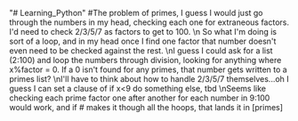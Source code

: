 "# Learning_Python" 
#The problem of primes, I guess I would just go through the numbers in my head, checking each one for extraneous factors. I'd need to check 2/3/5/7 as factors to get to 100. \n
So what I'm doing is sort of a loop, and in my head once I find one factor that number doesn't even need to be checked against the rest. \nI guess I could ask for a list (2:100) and loop the numbers through division, looking for anything where x%factor = 0. If a 0 isn't found for any primes, that number gets written to a primes list? \nI'll have to think about how to handle 2/3/5/7 themselves...oh I guess I can set a clause of if x<9 do something else, tbd
\nSeems like checking each prime factor one after another for each number in 9:100 would work, and if # makes it though all the hoops, that lands it in [primes]
